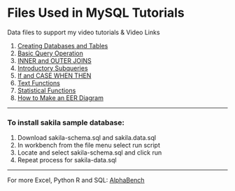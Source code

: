 # Files Used in MySQL Tutorials
Data files to support my video tutorials & Video Links
1. [Creating Databases and Tables](https://https://youtu.be/OnXB3ZRrOW0)
2. [Basic Query Operation](https://youtu.be/WzMjd3AOX8U)
3. [INNER and OUTER JOINS](https://youtu.be/3dyyZ-sQZ1E)
4. [Introductory Subqueries](https://youtu.be/3Pv2tCkSY4Q)
5. [If and CASE WHEN THEN](https://youtu.be/yVEtVbkkVcc)
6. [Text Functions](https://youtu.be/GUrNk9kYf4k)
7. [Statistical Functions](https://youtu.be/A68g4zKR4e4)
8. [How to Make an EER Diagram](https://youtu.be/tEhGIYN4vic)

____

### To install sakila sample database:
1. Download sakila-schema.sql and sakila.data.sql
2. In workbench from the file menu select run script
3. Locate and select sakila-schema.sql and click run
4. Repeat process for sakila-data.sql

____

For more Excel, Python R and SQL:
[AlphaBench](https://alphabench.com)

